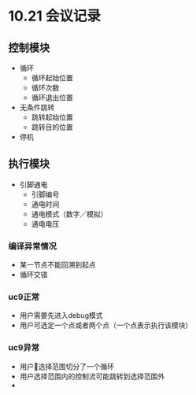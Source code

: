 # 10.21 会议记录

## 控制模块

- 循环
    - 循环起始位置
    - 循环次数
    - 循环退出位置
- 无条件跳转
    - 跳转起始位置
    - 跳转目的位置
- 停机

## 执行模块
- 引脚通电
    - 引脚编号
    - 通电时间
    - 通电模式（数字／模拟）
    - 通电电压  

### 编译异常情况
- 某一节点不能回溯到起点
- 循环交错

### uc9正常
- 用户需要先进入debug模式
- 用户可选定一个点或者两个点（一个点表示执行该模块）

### uc9异常
- 用户选择范围切分了一个循环
- 用户选择范围内的控制流可能跳转到选择范围外
- 

